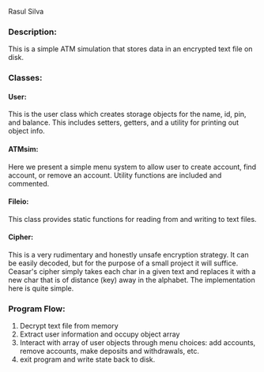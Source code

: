 Rasul Silva

### Description: 
This is a simple ATM simulation that stores data in an encrypted text file on disk.

### Classes:
#### User:
This is the user class which creates storage objects for the name, id, pin, and balance.
This includes setters, getters, and a utility for printing out object info.
#### ATMsim:
Here we present a simple menu system to allow user to create account,
find account, or remove an account. Utility functions are included and
commented. 
#### Fileio:
This class provides static functions for reading from and writing to text files.
#### Cipher:
This is a very rudimentary and honestly unsafe encryption strategy. It can be
easily decoded, but for the purpose of a small project it will suffice. Ceasar's
cipher simply takes each char in a given text and replaces it with a new char 
that is of distance (key) away in the alphabet. The implementation here is quite
simple.


### Program Flow:
1. Decrypt text file from memory
2. Extract user information and occupy object array
3. Interact with array of user objects through menu choices: add accounts, remove accounts, make deposits and withdrawals, etc.
4. exit program and write state back to disk.



